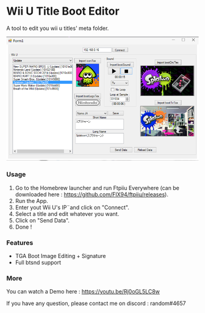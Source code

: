 # Wii U Title Boot Editor

A tool to edit you wii u titles' meta folder.

![](image/wiiu-title-boot.png)

### Usage

1. Go to the Homebrew launcher and run Ftpiiu Everywhere (can be downloaded here : https://github.com/FIX94/ftpiiu/releases).
2. Run the App.
3. Enter yout Wii U's IP¨and click on "Connect".
4. Select a title and edit whatever you want.
5. Click on "Send Data".
6. Done !

### Features

- TGA Boot Image Editing + Signature
- Full btsnd support

### More

You can watch a Demo here : https://youtu.be/Rj0oGL5LC8w

If you have any question, please contact me on discord : random#4657
